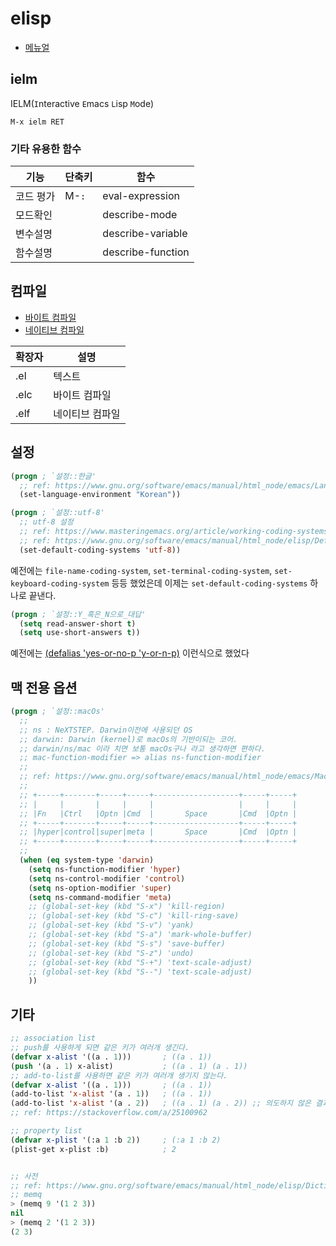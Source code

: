 # elisp

- [메뉴얼](https://www.gnu.org/software/emacs/manual/elisp.html)


## ielm

IELM(`I`nteractive `E`macs `L`isp `M`ode)

`M-x ielm RET`

### 기타 유용한 함수

| 기능      | 단축키 | 함수              |
| --------- | ------ | ----------------- |
| 코드 평가 | M-`:`  | eval-expression   |
| 모드확인  |        | describe-mode     |
| 변수설명  |        | describe-variable |
| 함수설명  |        | describe-function |

## 컴파일

- [바이트 컴파일](https://www.gnu.org/software/emacs/manual/html_node/eintr/Byte-Compiling.html)
- [네이티브 컴파일](https://www.gnu.org/software/emacs/manual/html_node/elisp/Native_002dCompilation-Functions.html)

| 확장자 | 설명            |
| ------ | --------------- |
| .el    | 텍스트          |
| .elc   | 바이트 컴파일   |
| .elf   | 네이티브 컴파일 |


## 설정


``` lisp
(progn ; `설정::한글'
  ;; ref: https://www.gnu.org/software/emacs/manual/html_node/emacs/Language-Environments.html
  (set-language-environment "Korean"))
```

``` lisp
(progn ; `설정::utf-8'
  ;; utf-8 설정
  ;; ref: https://www.masteringemacs.org/article/working-coding-systems-unicode-emacs
  ;; ref: https://www.gnu.org/software/emacs/manual/html_node/elisp/Default-Coding-Systems.html
  (set-default-coding-systems 'utf-8))
```
예전에는 `file-name-coding-system`, `set-terminal-coding-system`, `set-keyboard-coding-system` 등등 했었은데 이제는 `set-default-coding-systems` 하나로 끝낸다.

``` lisp
(progn ; `설정::Y_혹은_N으로_대답'
  (setq read-answer-short t)
  (setq use-short-answers t))
```
예전에는 [(defalias 'yes-or-no-p 'y-or-n-p)](https://www.gnu.org/software/emacs/manual/html_node/elisp/Yes_002dor_002dNo-Queries.html) 이런식으로 했었다



## 맥 전용 옵션

``` lisp
(progn ; `설정::macOs'
  ;;
  ;; ns : NeXTSTEP. Darwin이전에 사용되던 OS
  ;; darwin: Darwin (kernel)로 macOs의 기반이되는 코어.
  ;; darwin/ns/mac 이라 치면 보통 macOs구나 라고 생각하면 편하다.
  ;; mac-function-modifier => alias ns-function-modifier 
  ;;
  ;; ref: https://www.gnu.org/software/emacs/manual/html_node/emacs/Mac-_002f-GNUstep-Customization.html
  ;;
  ;; +-----+-------+-----+-----+-------------------+-----+-----+
  ;; |     |       |     |     |                   |     |     |
  ;; |Fn   |Ctrl   |Optn |Cmd  |       Space       |Cmd  |Optn |
  ;; +-----+-------+-----+-----+-------------------+-----+-----+
  ;; |hyper|control|super|meta |       Space       |Cmd  |Optn |
  ;; +-----+-------+-----+-----+-------------------+-----+-----+
  ;;
  (when (eq system-type 'darwin)
    (setq ns-function-modifier 'hyper)
    (setq ns-control-modifier 'control)
    (setq ns-option-modifier 'super)
    (setq ns-command-modifier 'meta)
    ;; (global-set-key (kbd "S-x") 'kill-region)
    ;; (global-set-key (kbd "S-c") 'kill-ring-save)
    ;; (global-set-key (kbd "S-v") 'yank)
    ;; (global-set-key (kbd "S-a") 'mark-whole-buffer)
    ;; (global-set-key (kbd "S-s") 'save-buffer)
    ;; (global-set-key (kbd "S-z") 'undo)
    ;; (global-set-key (kbd "S-+") 'text-scale-adjust)
    ;; (global-set-key (kbd "S--") 'text-scale-adjust)
    ))
```

## 기타

``` lisp
;; association list
;; push를 사용하게 되면 같은 키가 여러개 생긴다.
(defvar x-alist '((a . 1)))       ; ((a . 1))
(push '(a . 1) x-alist)           ; ((a . 1) (a . 1))
;; add-to-list를 사용하면 같은 키가 여러개 생기지 않는다.
(defvar x-alist '((a . 1)))       ; ((a . 1))
(add-to-list 'x-alist '(a . 1))   ; ((a . 1))
(add-to-list 'x-alist '(a . 2))   ; ((a . 1) (a . 2)) ;; 의도하지 않은 결과가 나온다.
;; ref: https://stackoverflow.com/a/25100962

;; property list
(defvar x-plist '(:a 1 :b 2))     ; (:a 1 :b 2)
(plist-get x-plist :b)            ; 2


;; 사전
;; ref: https://www.gnu.org/software/emacs/manual/html_node/elisp/Dictionaries.html
;; memq
> (memq 9 '(1 2 3))
nil
> (memq 2 '(1 2 3))
(2 3)
```
